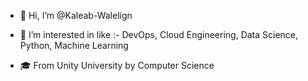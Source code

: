 - 👋 Hi, I’m @Kaleab-Walelign
- 👀 I’m interested in  like :-
                      DevOps, Cloud Engineering, Data Science, Python, Machine Learning
                      
      
- 🎓 From Unity University by Computer Science
